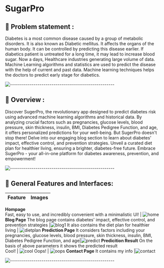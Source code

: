 # SugarPro

## 📝 Problem statement :
Diabetes is a most common disease caused by a group of metabolic disorders. It is also known as Diabetic mellitus. It affects the organs of the human body. It can be controlled by predicting this disease earlier. If diabetics patient is untreated for a long time, it may lead to increase blood sugar. Now a days, Healthcare industries generating large volume of data. Machine Learning algorithms and statistics are used to predict the disease with the help of current and past data. Machine learning techniques helps the doctors
to predict early stage for diabetics. 

![-----------------------------------------------------](https://raw.githubusercontent.com/andreasbm/readme/master/assets/lines/rainbow.png)

## 🚩 Overview :
Discover SugerPro, the revolutionary app designed to predict diabetes risk using advanced machine learning algorithms and historical data. By analyzing crucial factors such as pregnancies, glucose levels, blood pressure, skin thickness, insulin, BMI, Diabetes Pedigree Function, and age, it offers personalized predictions for your well-being. But SugerPro doesn't stop there! Delve into our engaging blog section to learn about diabetes' impact, effective control, and prevention strategies. Unveil a curated diet plan for healthier living, ensuring a brighter, diabetes-free future. Embrace SugerPro - your all-in-one platform for diabetes awareness, prevention, and empowerment!
 
![-----------------------------------------------------](https://raw.githubusercontent.com/andreasbm/readme/master/assets/lines/rainbow.png)

## 🚩 General Features and Interfaces:
Feature | Images
------------ | -------------
 **Hompage**  
 Fast, easy to use, and incredibly convenient with a minimalistic UI! | ![home](https://github.com/piyushmehar/SugarPro/assets/80638299/a6e2d52b-0f59-4d08-ae2d-4da724cabcf5)
 **Blog Page** 
The blog page contains diabetes' impact, effective control, and prevention strategies |![blog1](https://github.com/piyushmehar/SugarPro/assets/80638299/82c72c3b-f645-4a2c-8845-87ee8a225d73)
It also contains the diet plan for healthier living | ![dietplan](https://github.com/piyushmehar/SugarPro/assets/80638299/bad4911d-509a-4324-9deb-fc62e8ab5570)
**Prediction Page**
It considers factors including your pregnancies, glucose levels, blood pressure, skin thickness, insulin, BMI, Diabetes Pedigree Function, and age|![predict](https://github.com/piyushmehar/SugarPro/assets/80638299/bcfbd8f1-86e1-4f8e-b70c-b4144a06ee48)
**Predicition Result**
On the basis of above parameters it shows the predicted result <br> Cool! | ![cool](https://github.com/piyushmehar/SugarPro/assets/80638299/c6355b38-f80a-4d00-a7fe-835a18cf804e)
Oops! | ![oops](https://github.com/piyushmehar/SugarPro/assets/80638299/5c160faf-6e2d-4c58-bc8e-b156ef766745)
**Contact Page**
It contains my info |![contact](https://github.com/piyushmehar/SugarPro/assets/80638299/3114050e-fdc8-478d-a68b-d1b45d0a6507)

![-----------------------------------------------------](https://raw.githubusercontent.com/andreasbm/readme/master/assets/lines/rainbow.png)


